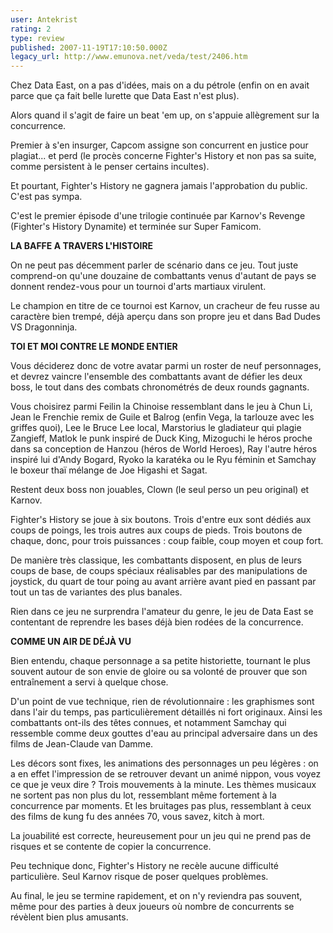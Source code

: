 ```yaml
---
user: Antekrist
rating: 2
type: review
published: 2007-11-19T17:10:50.000Z
legacy_url: http://www.emunova.net/veda/test/2406.htm
---
```

Chez Data East, on a pas d'idées, mais on a du pétrole (enfin on en avait parce que ça fait belle lurette que Data East n'est plus).  

Alors quand il s'agit de faire un beat 'em up, on s'appuie allègrement sur la concurrence.  

Premier à s'en insurger, Capcom assigne son concurrent en justice pour plagiat... et perd (le procès concerne Fighter's History et non pas sa suite, comme persistent à le penser certains incultes).  

Et pourtant, Fighter's History ne gagnera jamais l'approbation du public. C'est pas sympa.  

  

C'est le premier épisode d'une trilogie continuée par Karnov's Revenge (Fighter's History Dynamite) et terminée sur Super Famicom.  

  

**LA BAFFE A TRAVERS L'HISTOIRE**  

On ne peut pas décemment parler de scénario dans ce jeu. Tout juste comprend-on qu'une douzaine de combattants venus d'autant de pays se donnent rendez-vous pour un tournoi d'arts martiaux virulent.  

Le champion en titre de ce tournoi est Karnov, un cracheur de feu russe au caractère bien trempé, déjà aperçu dans son propre jeu et dans Bad Dudes VS Dragonninja.  

  

**TOI ET MOI CONTRE LE MONDE ENTIER**  

Vous déciderez donc de votre avatar parmi un roster de neuf personnages, et devrez vaincre l'ensemble des combattants avant de défier les deux boss, le tout dans des combats chronométrés de deux rounds gagnants.  

Vous choisirez parmi Feilin la Chinoise ressemblant dans le jeu à Chun Li, Jean le Frenchie remix de Guile et Balrog (enfin Vega, la tarlouze avec les griffes quoi), Lee le Bruce Lee local, Marstorius le gladiateur qui plagie Zangieff, Matlok le punk inspiré de Duck King, Mizoguchi le héros proche dans sa conception de Hanzou (héros de World Heroes), Ray l'autre héros inspiré lui d'Andy Bogard, Ryoko la karatéka ou le Ryu féminin et Samchay le boxeur thaï mélange de Joe Higashi et Sagat.  

Restent deux boss non jouables, Clown (le seul perso un peu original) et Karnov.  

Fighter's History se joue à six boutons. Trois d'entre eux sont dédiés aux coups de poings, les trois autres aux coups de pieds. Trois boutons de chaque, donc, pour trois puissances : coup faible, coup moyen et coup fort.  

De manière très classique, les combattants disposent, en plus de leurs coups de base, de coups spéciaux réalisables par des manipulations de joystick, du quart de tour poing au avant arrière avant pied en passant par tout un tas de variantes des plus banales.  

Rien dans ce jeu ne surprendra l'amateur du genre, le jeu de Data East se contentant de reprendre les bases déjà bien rodées de la concurrence.  

  

**COMME UN AIR DE DÉJÀ VU**  

Bien entendu, chaque personnage a sa petite historiette, tournant le plus souvent autour de son envie de gloire ou sa volonté de prouver que son entraînement a servi à quelque chose.  

D'un point de vue technique, rien de révolutionnaire : les graphismes sont dans l'air du temps, pas particulièrement détaillés ni fort originaux. Ainsi les combattants ont-ils des têtes connues, et notamment Samchay qui ressemble comme deux gouttes d'eau au principal adversaire dans un des films de Jean-Claude van Damme.  

Les décors sont fixes, les animations des personnages un peu légères : on a en effet l'impression de se retrouver devant un animé nippon, vous voyez ce que je veux dire ? Trois mouvements à la minute. Les thèmes musicaux ne sortent pas non plus du lot, ressemblant même fortement à la concurrence par moments. Et les bruitages pas plus, ressemblant à ceux des films de kung fu des années 70, vous savez, kitch à mort.  

La jouabilité est correcte, heureusement pour un jeu qui ne prend pas de risques et se contente de copier la concurrence.  

Peu technique donc, Fighter's History ne recèle aucune difficulté particulière. Seul Karnov risque de poser quelques problèmes.  

Au final, le jeu se termine rapidement, et on n'y reviendra pas souvent, même pour des parties à deux joueurs où nombre de concurrents se révèlent bien plus amusants.